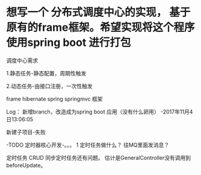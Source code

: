 # 想写一个 分布式调度中心的实现， 基于 原有的frame框架。希望实现将这个程序使用spring boot 进行打包



调度中心需求

1.静态任务-静态配置，周期性触发

2.动态任务-由接口注册，一次性触发

frame hibernate spring springmvc 框架

Log：
新增branch，改造成为spring boot 应用（没有什么卵用）
-2017年11月4日13:06:05


新建子项目-失败


-TODO
定时器核心开发-。。。
1 定时任务做什么？
往MQ里面发消息？

定时任务 CRUD 同步定时任务还有问题。 估计是GeneralController没有调用到 beforeUpdate。